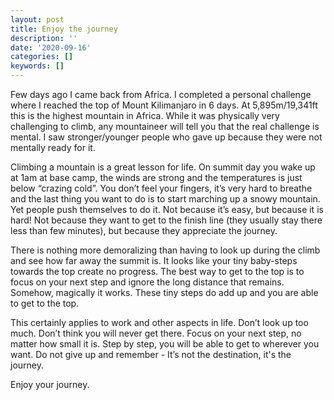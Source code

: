 ```yaml
---
layout: post
title: Enjoy the journey
description: ''
date: '2020-09-16'
categories: []
keywords: []
---
```


Few days ago I came back from Africa. I completed a personal challenge where I reached the top of Mount Kilimanjaro in 6 days. At 5,895m/19,341ft this is the highest mountain in Africa. While it was physically very challenging to climb, any mountaineer will tell you that the real challenge is mental. I saw stronger/younger people who gave up because they were not mentally ready for it.  

Climbing a mountain is a great lesson for life. On summit day you wake up at 1am at base camp, the winds are strong and the temperatures is just below “crazing cold”. You don’t feel your fingers, it’s very hard to breathe and the last thing you want to do is to start marching up a snowy mountain. Yet people push themselves to do it. Not because it’s easy, but because it is hard! Not because they want to get to the finish line (they usually stay there less than few minutes), but because they appreciate the journey.  

There is nothing more demoralizing than having to look up during the climb and see how far away the summit is. It looks like your tiny baby-steps towards the top create no progress. The best way to get to the top is to focus on your next step and ignore the long distance that remains. Somehow, magically it works. These tiny steps do add up and you are able to get to the top.  

This certainly applies to work and other aspects in life. Don’t look up too much. Don’t think you will never get there. Focus on your next step, no matter how small it is. Step by step, you will be able to get to wherever you want. Do not give up and remember - It’s not the destination, it's the journey.  

Enjoy your journey.

